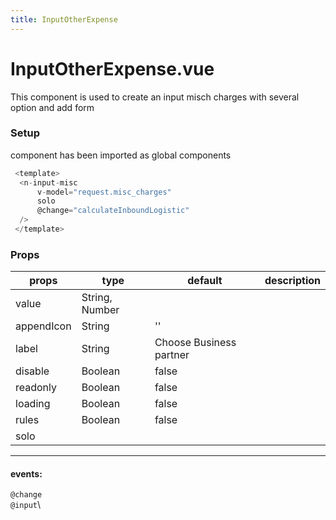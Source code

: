 ```yaml
---
title: InputOtherExpense
---
```

# InputOtherExpense.vue

This component is used to create an  input misch charges with several option and add form

### **Setup**

component has been imported as global components

```javascript
 <template>
  <n-input-misc
      v-model="request.misc_charges"
      solo
      @change="calculateInboundLogistic"
  />
 </template>
```

### **Props**

| props       | type           | default                 | description |
| ----------- | -------------- | ----------------------- | ----------- |
| value       | String, Number |                         |             |
| appendIcon  | String         | ''                      |             |
| label       | String         | Choose Business partner |             |
| disable     | Boolean        | false                   |             |
| readonly    | Boolean        | false                   |             |
| loading     | Boolean        | false                   |             |
| rules       | Boolean        | false                   |             |
|       solo      |                |                         |             |

- - -

#### events:
`@change`\
`@input`\